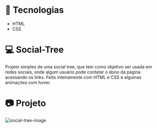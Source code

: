 <h1> 🚀 Tecnologias </h1>
<ul>
<li> HTML </li>
<li> CSS </li>
</ul>
<h1> 💻 Social-Tree </h1>
<p> Projeto simples de uma social tree, que tem como objetivo ser usada em redes sociais, onde algum usuário pode contatar o dono da página acessando os links. Feito inteiramente com HTML e CSS e algumas animaçôes com hover.</p>
<h1> 📷 Projeto </h1>



![social-tree-image](https://user-images.githubusercontent.com/85262259/152658212-8b708e73-77ef-4229-9a63-c44e61e9c50f.png)